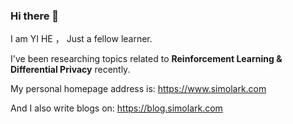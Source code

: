 ### Hi there 👋

I am YI HE ，
Just a fellow learner.

I've been researching topics related to **Reinforcement Learning & Differential Privacy** recently.

My personal homepage address is: https://www.simolark.com

And I also write blogs on: https://blog.simolark.com

